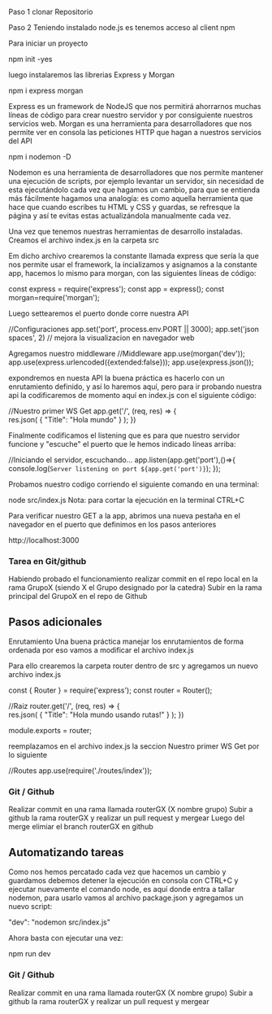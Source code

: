 
Paso 1
clonar Repositorio

Paso 2
Teniendo instalado node.js es tenemos acceso al client npm

Para iniciar un proyecto 

npm init -yes

luego instalaremos las librerias Express y Morgan

npm i express morgan

Express es un framework de NodeJS que nos permitirá ahorrarnos muchas líneas de código para crear nuestro servidor y por consiguiente nuestros servicios web.
Morgan es una herramienta para desarrolladores que nos permite ver en consola las peticiones HTTP que hagan a nuestros servicios del API

npm i nodemon -D

Nodemon es una herramienta de desarrolladores que nos permite mantener una ejecución de scripts, por ejemplo levantar un servidor, sin necesidad de esta ejecutándolo cada vez que hagamos un cambio, para que se entienda más fácilmente hagamos una analogía: es como aquella herramienta que hace que cuando escribes tu HTML y CSS y guardas, se refresque la página y así te evitas estas actualizándola manualmente cada vez.


Una vez que tenemos nuestras herramientas de desarrollo instaladas.
Creamos el archivo index.js en la carpeta src

Em dicho archivo crearemos la constante llamada express que sería la que nos permite usar el framework, la incializamos y asignamos a la constante app, hacemos lo mismo para morgan, con las siguientes líneas de código:

const express = require('express');
const app = express();
const morgan=require('morgan');

Luego settearemos el puerto donde corre nuestra API

//Configuraciones
app.set('port', process.env.PORT || 3000);
app.set('json spaces', 2) // mejora la visualizacion en navegador web

Agregamos nuestro middleware
//Middleware
app.use(morgan('dev'));
app.use(express.urlencoded({extended:false}));
app.use(express.json());

expondremos en nuesta API la buena práctica es hacerlo con un enrutamiento definido, y así lo haremos aquí, pero para ir probando nuestra api la codificaremos de momento aquí en index.js con el siguiente código:

//Nuestro primer WS Get
app.get('/', (req, res) => {    
    res.json(
        {
            "Title": "Hola mundo"
        }
    );
})

Finalmente codificamos el listening que es para que nuestro servidor funcione y "escuche" el puerto que le hemos indicado líneas arriba:

//Iniciando el servidor, escuchando...
app.listen(app.get('port'),()=>{
    console.log(`Server listening on port ${app.get('port')}`);
});

Probamos nuestro codigo corriendo el siguiente comando en una terminal:

node src/index.js
Nota: para cortar la ejecución en la terminal CTRL+C

Para verificar nuestro GET a la app, abrimos una nueva pestaña en el navegador en el puerto que definimos en los pasos anteriores

http://localhost:3000


### Tarea en Git/github
Habiendo probado el funcionamiento realizar commit en el repo local en la rama GrupoX (siendo X el Grupo designado por la catedra)
Subir en la rama principal del GrupoX en el repo de Github


## Pasos adicionales
Enrutamiento
Una buena práctica manejar los enrutamientos de forma ordenada por eso vamos a modificar el archivo index.js 

Para ello crearemos la carpeta router dentro de src y agregamos un nuevo archivo index.js

const { Router } = require('express');
const router = Router();
 
//Raiz
router.get('/', (req, res) => {    
    res.json(
        {
            "Title": "Hola mundo usando rutas!"
        }
    );
})
 
module.exports = router;

reemplazamos en el archivo index.js la seccion Nuestro primer WS Get
por lo siguiente

//Routes
app.use(require('./routes/index'));

### Git / Github
Realizar commit en una rama llamada routerGX (X nombre grupo)
Subir a github la rama routerGX y realizar un pull request y mergear
Luego del merge elimiar el branch routerGX en github


## Automatizando tareas

Como nos hemos percatado cada vez que hacemos un cambio y guardamos debemos detener la ejecución en consola con CTRL+C y ejecutar nuevamente el comando node, es aquí donde entra a tallar nodemon, para usarlo vamos al archivo package.json y agregamos un nuevo script:

"dev": "nodemon src/index.js"

Ahora basta con ejecutar una vez:

npm run dev


### Git / Github
Realizar commit en una rama llamada routerGX (X nombre grupo)
Subir a github la rama routerGX y realizar un pull request y mergear
